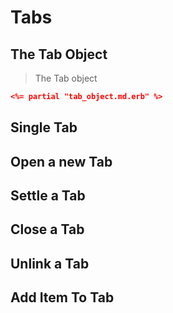 # Tabs

## The Tab Object

> The Tab object

```json 
<%= partial "tab_object.md.erb" %>
```

## Single Tab

## Open a new Tab

## Settle a Tab

## Close a Tab

## Unlink a Tab

## Add Item To Tab